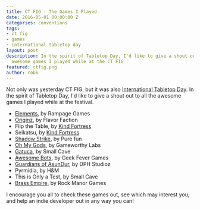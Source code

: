 ```yaml
---
title: CT FIG - The Games I Played
date: 2016-05-01 00:00:00 Z
categories: conventions
tags:
- ct fig
- games
- international tabletop day
layout: post
description: In the spirit of Tabletop Day, I'd like to give a shout out to all the
  awesome games I played while at the CT FIG
featured: ctfig.png
author: robk
---
```


Not only was yesterday CT FIG, but it was also [International Tabletop Day](http://geekandsundry.com/table-top-day/). In the spirit of Tabletop Day, I'd like to give a shout out to all the awesome games I played while at the festival.

* [Elements](http://www.rampagegamesllc.com), by Rampage Games
* [Originz](http://www.originzthegame.com), by Flavor Faction
* Flip the Table, by [Kind Fortress](http://www.kindfortress.com)
* Seikatsu, by [Kind Fortress](http://www.kindfortress.com)
* [Shadow Strike](http://www.pfungames.com/#!shadow-strike/c1e0v), by Pure fun
* [Oh My Gods](http://www.gameworthylabs.com/games/oh-my-gods), by Gameworthy Labs
* [Gatuca](https://www.thegamecrafter.com/games/gatuca-the-dna-dice-game), by Small Cave
* [Awesome Bots](http://www.geekfevergames.com/awesome-bots.html), by Geek Fever Games
* [Guardians of AsunDur](http://www.dphstudioz.com/portfolio-physical-games.html), by DPH Studioz
* Pyrmidia, by H&M
* This is Only a Test, by Small Cave
* [Brass Empire](http://www.rockmanorgames.com/tag/brass-empire/), by Rock Manor Games

I encourage you all to check these games out, see which may interest you, and help an indie developer out in any way you can!
